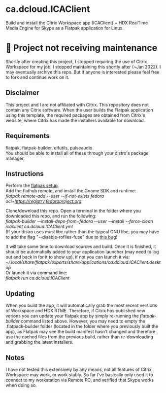 # ca.dcloud.ICAClient
Build and install the Citrix Workspace app (ICAClient) + HDX RealTime Media Engine for Skype as a Flatpak application for Linux.

# 🚨 Project not receiving maintenance

Shortly after creating this project, I stopped requiring the use of Citrix Workspace for my job. I stopped maintaining this shortly after (~Jan 2022). I  may eventually archive this repo. But if anyone is interested please feel free to fork and continue work on it.

## Disclaimer
This project and I are not affiliated with Citrix. This repository does not contain any Citrix software. When the user builds the Flatpak application using this template, the required packages are obtained from Citrix's website, where Citrix has made the installers available for download.

## Requirements
flatpak, flatpak-builder, elfutils, pulseaudio  
You should be able to install all of these through your distro's package manager.

## Instructions
Perform the [flatpak setup](https://flatpak.org/setup/).  
Add the flathub remote, and install the Gnome SDK and runtime:  
*flatpak remote-add --user --if-not-exists fedora oci+https://registry.fedoraproject.org*

Clone/download this repo. Open a terminal in the folder where you downloaded this repo, and run the following:  
*flatpak-builder --install-deps-from=fedora --user --install --force-clean icaclient ca.dcloud.ICAClient.yml*  
(If your distro uses musl libc rather than the tyipcal GNU libc, you may have to add the flag "--disable-rofiles-fuse" due to [this bug](https://github.com/flatpak/flatpak-builder/issues/329))  

It will take some time to download sources and build. Once it is finished, it should be automatially added to your application launcher (may need to log out and back in for it to show up), if not you can launch it via:  
*~/.local/share/flatpak/exports/share/applications/ca.dcloud.ICAClient.desktop*  
Or launch it via command line:  
*flatpak run ca.dcloud.ICAClient*  

## Updating
When you build the app, it will automatically grab the most recent versions of Workspace and HDX RTME. Therefore, if Citrix has published new verions you can update your flatpak app by simply re-running the *flatpak-builder* command listed above. However, you may need to empty the .flatpack-builder folder (located in the folder where you previously built the app), as Flatpak may see the build manifest hasn't changed and therefore use the cached files from the previous build, rather than re-downloading and grabbing the latest installers.

## Notes
I have not tested this extensively by any means, not all features of Citrix Workspace may work, or work stably. So far I've basically only used it to connect to my workstation via Remote PC, and verified that Skype works when doing so.
